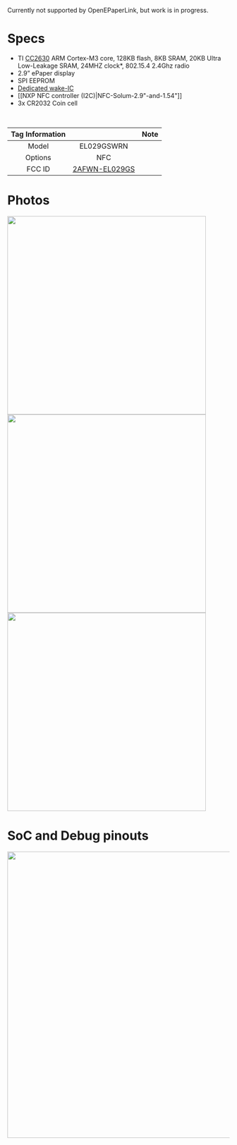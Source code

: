 Currently not supported by OpenEPaperLink, but work is in progress.
# Specs #
* TI [CC2630](https://www.ti.com/product/CC2630) ARM Cortex-M3 core, 128KB flash, 8KB SRAM, 20KB Ultra Low-Leakage SRAM, 24MHZ clock*,  802.15.4 2.4Ghz radio
* 2.9” ePaper display
* SPI EEPROM
* [Dedicated wake-IC](https://twitter.com/atc1441/status/1388252497316392963)
* [[NXP NFC controller (I2C)|NFC-Solum-2.9"-and-1.54"]]
* 3x CR2032 Coin cell

</br>

Tag Information                     |       | Note
:-------------------------:|:-------------------------:|:-------------------------:
Model | EL029GSWRN 
Options | NFC
FCC ID | [2AFWN-EL029GS](https://fcc.id/2AFWN-EL029GS) 

# Photos #
<img width="450" src="https://github.com/jjwbruijn/OpenEPaperLink/assets/66514567/b596c464-e3c8-4c18-82f2-9f7f54ee66a1">
<img width="450" src="https://github.com/jjwbruijn/OpenEPaperLink/assets/66514567/55376123-fec2-4f04-8f00-333c01c4bcf0">
<img width="450" src="https://github.com/jjwbruijn/OpenEPaperLink/assets/66514567/8f7890cc-8513-4422-badf-84b88b881870">

# SoC and Debug pinouts #
<img width="650" src="https://github.com/jjwbruijn/OpenEPaperLink/assets/66514567/48b3005d-6a48-44db-abaf-48f54904ae36">
